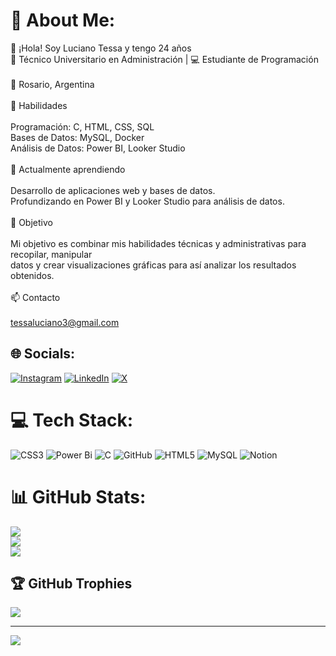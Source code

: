 # 💫 About Me:
👋 ¡Hola! Soy Luciano Tessa y tengo 24 años<br>💼 Técnico Universitario en Administración | 💻 Estudiante de Programación<br><br>📍 Rosario, Argentina<br><br>🚀 Habilidades<br><br>    Programación: C, HTML, CSS, SQL<br>    Bases de Datos: MySQL, Docker<br>    Análisis de Datos: Power BI, Looker Studio<br><br>🌱 Actualmente aprendiendo<br><br>    Desarrollo de aplicaciones web y bases de datos.<br>    Profundizando en Power BI y Looker Studio para análisis de datos.<br><br>🎯 Objetivo<br><br>Mi objetivo es combinar mis habilidades técnicas y administrativas para recopilar, manipular<br>datos y crear visualizaciones gráficas para así analizar los resultados obtenidos.<br><br>📫 Contacto<br><br>tessaluciano3@gmail.com<br>


## 🌐 Socials:
[![Instagram](https://img.shields.io/badge/Instagram-%23E4405F.svg?logo=Instagram&logoColor=white)](https://instagram.com/@luchotessa) [![LinkedIn](https://img.shields.io/badge/LinkedIn-%230077B5.svg?logo=linkedin&logoColor=white)](https://linkedin.com/in/www.linkedin.com/in/lucianoeliantessa) [![X](https://img.shields.io/badge/X-black.svg?logo=X&logoColor=white)](https://x.com/@LucianoTes80492) 

# 💻 Tech Stack:
![CSS3](https://img.shields.io/badge/css3-%231572B6.svg?style=for-the-badge&logo=css3&logoColor=white) ![Power Bi](https://img.shields.io/badge/power_bi-F2C811?style=for-the-badge&logo=powerbi&logoColor=black) ![C](https://img.shields.io/badge/c-%2300599C.svg?style=for-the-badge&logo=c&logoColor=white) ![GitHub](https://img.shields.io/badge/github-%23121011.svg?style=for-the-badge&logo=github&logoColor=white) ![HTML5](https://img.shields.io/badge/html5-%23E34F26.svg?style=for-the-badge&logo=html5&logoColor=white) ![MySQL](https://img.shields.io/badge/mysql-4479A1.svg?style=for-the-badge&logo=mysql&logoColor=white) ![Notion](https://img.shields.io/badge/Notion-%23000000.svg?style=for-the-badge&logo=notion&logoColor=white)
# 📊 GitHub Stats:
![](https://github-readme-stats.vercel.app/api?username=LucianoTessa&theme=highcontrast&hide_border=false&include_all_commits=true&count_private=true)<br/>
![](https://github-readme-streak-stats.herokuapp.com/?user=LucianoTessa&theme=highcontrast&hide_border=false)<br/>
![](https://github-readme-stats.vercel.app/api/top-langs/?username=LucianoTessa&theme=highcontrast&hide_border=false&include_all_commits=true&count_private=true&layout=compact)

## 🏆 GitHub Trophies
![](https://github-profile-trophy.vercel.app/?username=LucianoTessa&theme=monokai&no-frame=false&no-bg=true&margin-w=4)

---
[![](https://visitcount.itsvg.in/api?id=LucianoTessa&icon=0&color=1)](https://visitcount.itsvg.in)

<!-- Proudly created with GPRM ( https://gprm.itsvg.in ) -->

